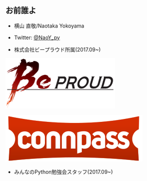 ## お前誰よ

- 横山 直敬/Naotaka Yokoyama

- Twitter: [@NaoY_py](https://twitter.com/NaoY_py)

- 株式会社ビープラウド所属(2017.09~)


![BeProud](assets/beproud.png)

![connpass](assets/connpass.png)

- みんなのPython勉強会スタッフ(2017.09~)



